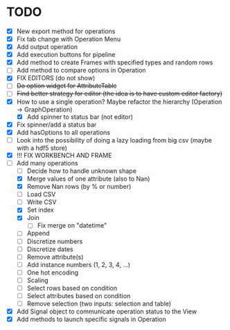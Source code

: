 # TODO
- [x] New export method for operations
- [x] Fix tab change with Operation Menu
- [x] Add output operation
- [x] Add execution buttons for pipeline
- [x] Add method to create Frames with specified types and random rows
- [ ] Add method to compare options in Operation
- [x] FIX EDITORS (do not show)
- [ ] ~~Do option widget for AttributeTable~~
- [ ] ~~Find better strategy for editor (the idea is to have custom editor factory)~~
- [x] How to use a single operation? Maybe refactor the hierarchy (Operation -> GraphOperation)
    - [x] Add spinner to status bar (not editor)
- [x] Fix spinner/add a status bar
- [x] Add hasOptions to all operations
- [ ] Look into the possibility of doing a lazy loading from big csv (maybe with a hdf5 store)
- [x] !!! FIX WORKBENCH AND FRAME
- [ ] Add many operations
    - [ ] Decide how to handle unknown shape
    - [x] Merge values of one attribute (also to Nan)
    - [x] Remove Nan rows (by % or number)
    - [ ] Load CSV
    - [ ] Write CSV
    - [x] Set index
    - [x] Join
        - [ ] Fix merge on "datetime"
    - [ ] Append
    - [ ] Discretize numbers
    - [ ] Discretize dates
    - [ ] Remove attribute(s)
    - [ ] Add instance numbers (1, 2, 3, 4, ...)
    - [ ] One hot encoding
    - [ ] Scaling
    - [ ] Select rows based on condition
    - [ ] Select attributes based on condition
    - [ ] Remove selection (two inputs: selection and table)
- [x] Add Signal object to communicate operation status to the View
- [x] Add methods to launch specific signals in Operation